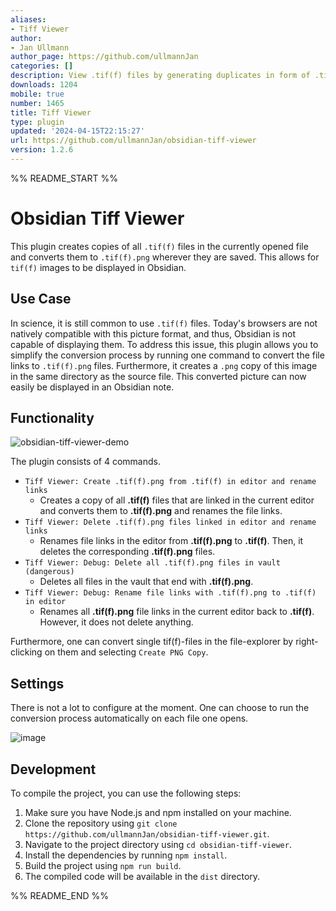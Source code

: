 ```yaml
---
aliases:
- Tiff Viewer
author:
- Jan Ullmann
author_page: https://github.com/ullmannJan
categories: []
description: View .tif(f) files by generating duplicates in form of .tif(f).png
downloads: 1204
mobile: true
number: 1465
title: Tiff Viewer
type: plugin
updated: '2024-04-15T22:15:27'
url: https://github.com/ullmannJan/obsidian-tiff-viewer
version: 1.2.6
---
```


%% README_START %%

# Obsidian Tiff Viewer

This plugin creates copies of all `.tif(f)` files in the currently opened file and converts them to `.tif(f).png` wherever they are saved. This allows for `tif(f)` images to be displayed in Obsidian.

## Use Case

In science, it is still common to use `.tif(f)` files. Today's browsers are not natively compatible with this picture format, and thus, Obsidian is not capable of displaying them. To address this issue, this plugin allows you to simplify the conversion process by running one command to convert the file links to `.tif(f).png` files. Furthermore, it creates a `.png` copy of this image in the same directory as the source file. This converted picture can now easily be displayed in an Obsidian note.

## Functionality

![obsidian-tiff-viewer-demo](https://github.com/ullmannJan/obsidian-tiff-viewer/assets/102742052/1a1491ba-2150-4b25-a449-cdef2768b0b3)

The plugin consists of 4 commands.

- `Tiff Viewer: Create .tif(f).png from .tif(f) in editor and rename links`
    - Creates a copy of all **.tif(f)** files that are linked in the current editor and converts them to **.tif(f).png** and renames the file links.
- `Tiff Viewer: Delete .tif(f).png files linked in editor and rename links`
    - Renames file links in the editor from **.tif(f).png** to **.tif(f)**. Then, it deletes the corresponding **.tif(f).png** files.
- `Tiff Viewer: Debug: Delete all .tif(f).png files in vault (dangerous)`
    - Deletes all files in the vault that end with **.tif(f).png**.
- `Tiff Viewer: Debug: Rename file links with .tif(f).png to .tif(f) in editor`
    - Renames all **.tif(f).png** file links in the current editor back to **.tif(f)**. However, it does not delete anything.

Furthermore, one can convert single tif(f)-files in the file-explorer by right-clicking on them and selecting `Create PNG Copy`.

## Settings

There is not a lot to configure at the moment.
One can choose to run the conversion process  automatically on each file one opens.

![image](https://github.com/ullmannJan/obsidian-tiff-viewer/assets/102742052/22a3af83-f967-497d-80bb-d97cef012717)

## Development

To compile the project, you can use the following steps:

1. Make sure you have Node.js and npm installed on your machine.
2. Clone the repository using `git clone https://github.com/ullmannJan/obsidian-tiff-viewer.git`.
3. Navigate to the project directory using `cd obsidian-tiff-viewer`.
4. Install the dependencies by running `npm install`.
5. Build the project using `npm run build`.
6. The compiled code will be available in the `dist` directory.




%% README_END %%